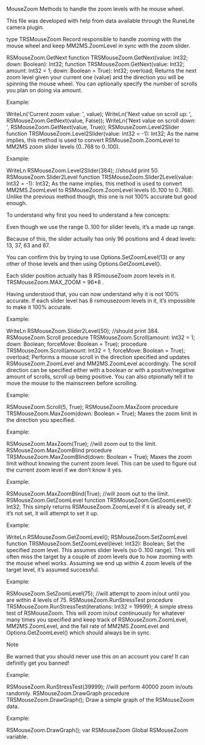 MouseZoom
Methods to handle the zoom levels with he mouse wheel.

This file was developed with help from data available through the RuneLite camera plugin.

type TRSMouseZoom
Record responsible to handle zooming with the mouse wheel and keep MM2MS.ZoomLevel in sync with the zoom slider.

RSMouseZoom.GetNext
function TRSMouseZoom.GetNext(value: Int32; down: Boolean): Int32;
function TRSMouseZoom.GetNext(value: Int32; amount: Int32 = 1; down: Boolean = True): Int32; overload;
Returns the next zoom level given your current one (value) and the direction you will be spinning the mouse wheel. You can optionally specify the number of scrolls you plan on doing via amount.

Example:

WriteLn('Current zoom value: ', value);
WriteLn('Next value on scroll up: ', RSMouseZoom.GetNext(value, False));
WriteLn('Next value on scroll down: ', RSMouseZoom.GetNext(value, True));
RSMouseZoom.Level2Slider
function TRSMouseZoom.Level2Slider(value: Int32 = -1): Int32;
As the name implies, this method is used to convert RSMouseZoom.ZoomLevel to MM2MS zoom slider levels (0..768 to 0..100).

Example:

WriteLn RSMouseZoom.Level2Slider(384); //should print 50.
RSMouseZoom.Slider2Level
function TRSMouseZoom.Slider2Level(value: Int32 = -1): Int32;
As the name implies, this method is used to convert MM2MS.ZoomLevel to RSMouseZoom.ZoomLevel levels (0..100 to 0..768). Unlike the previous method though, this one is not 100% accurate but good enough.

To understand why first you need to understand a few concepts:

Even though we use the range 0..100 for slider levels, it’s a made up range.

Because of this, the slider actually has only 96 positions and 4 dead levels: 13, 37, 63 and 87.

You can confirm this by trying to use Options.SetZoomLevel(13) or any other of those levels and then using Options.GetZoomLevel().

Each slider position actually has 8 RSmouseZoom zoom levels in it. TRSMouseZoom.MAX_ZOOM = 96*8 .

Having understood that, you can now understand why it is not 100% accurate. If each slider level has 8 rsmousezoom levels in it, it’s impossible to make it 100% accurate.

Example:

WriteLn RSMouseZoom.Slider2Level(50); //should print 384.
RSMouseZoom.Scroll
procedure TRSMouseZoom.Scroll(amount: Int32 = 1; down: Boolean; forceMove: Boolean = True);
procedure TRSMouseZoom.Scroll(amount: Int32 = 1; forceMove: Boolean = True); overload;
Performs a mouse scroll in the direction specified and updates RSMouseZoom.ZoomLevel and MM2MS.ZoomLevel accordingly. The scroll direction can be specified either with a boolean or with a positive/negative amount of scrolls, scroll up being positive. You can also otpionally tell it to move the mouse to the mainscreen before scrolling.

Example:

RSMouseZoom.Scroll(5, True);
RSMouseZoom.MaxZoom
procedure TRSMouseZoom.MaxZoom(down: Boolean = True);
Maxes the zoom limit in the direction you specified.

Example:

RSMouseZoom.MaxZoom(True); //will zoom out to the limit.
RSMouseZoom.MaxZoomBlind
procedure TRSMouseZoom.MaxZoomBlind(down: Boolean = True);
Maxes the zoom limit without knowing the current zoom level. This can be used to figure out the current zoom level if we don’t know it yes.

Example:

RSMouseZoom.MaxZoomBlind(True); //will zoom out to the limit.
RSMouseZoom.GetZoomLevel
function TRSMouseZoom.GetZoomLevel(): Int32;
This simply returns RSMouseZoom.ZoomLevel if it is already set, if it’s not set, it will attempt to set it up.

Example:

WriteLn RSMouseZoom.GetZoomLevel();
RSMouseZoom.SetZoomLevel
function TRSMouseZoom.SetZoomLevel(level: Int32): Boolean;
Set the specified zoom level. This assumes slider levels (so 0..100 range). This will often miss the target by a couple of zoom levels due to how zooming with the mouse wheel works. Assuming we end up within 4 zoom levels of the target level, it’s assumed successful.

Example:

RSMouseZoom.SetZoomLevel(75); //will attempt to zoom in/out until you are within 4 levels of 75.
RSMouseZoom.RunStressTest
procedure TRSMouseZoom.RunStressTest(iterations: Int32 = 19999);
A simple stress test of RSMouseZoom. This will zoom in/out continuously for whatever many times you specified and keep track of RSMouseZoom.ZoomLevel, MM2MS.ZoomLevel, and the fail rate of MM2MS.ZoomLevel and Options.GetZoomLevel() which should always be in sync.

Note

Be warned that you should never use this on an account you care! It can definitly get you banned!

Example:

RSMouseZoom.RunStressTest(39999); //will perform 40000 zoom in/outs randomly.
RSMouseZoom.DrawGraph
procedure TRSMouseZoom.DrawGraph();
Draw a simple graph of the RSMouseZoom data.

Example:

RSMouseZoom.DrawGraph();
var RSMouseZoom
Global RSMouseZoom variable.